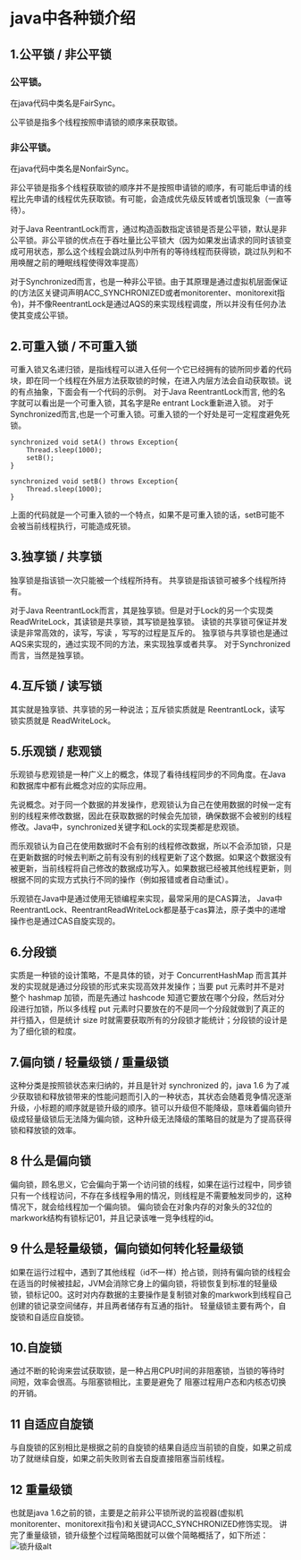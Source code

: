 # java中各种锁介绍
## 1.公平锁 / 非公平锁

### 公平锁。
在java代码中类名是FairSync。


公平锁是指多个线程按照申请锁的顺序来获取锁。





### 非公平锁。
在java代码中类名是NonfairSync。

非公平锁是指多个线程获取锁的顺序并不是按照申请锁的顺序，有可能后申请的线程比先申请的线程优先获取锁。有可能，会造成优先级反转或者饥饿现象（一直等待）。

对于Java ReentrantLock而言，通过构造函数指定该锁是否是公平锁，默认是非公平锁。非公平锁的优点在于吞吐量比公平锁大（因为如果发出请求的同时该锁变成可用状态，那么这个线程会跳过队列中所有的等待线程而获得锁，跳过队列和不用唤醒之前的睡眠线程使得效率提高）


对于Synchronized而言，也是一种非公平锁。由于其原理是通过虚拟机层面保证的(方法区关键词声明ACC_SYNCHRONIZED或者monitorenter、monitorexit指令)，并不像ReentrantLock是通过AQS的来实现线程调度，所以并没有任何办法使其变成公平锁。







## 2.可重入锁 / 不可重入锁



可重入锁又名递归锁，是指线程可以进入任何一个它已经拥有的锁所同步着的代码块，即在同一个线程在外层方法获取锁的时候，在进入内层方法会自动获取锁。说的有点抽象，下面会有一个代码的示例。
对于Java ReentrantLock而言, 他的名字就可以看出是一个可重入锁，其名字是Re entrant Lock重新进入锁。
对于Synchronized而言,也是一个可重入锁。可重入锁的一个好处是可一定程度避免死锁。

```
synchronized void setA() throws Exception{
    Thread.sleep(1000);
    setB();
}

synchronized void setB() throws Exception{
    Thread.sleep(1000);
}
```
上面的代码就是一个可重入锁的一个特点，如果不是可重入锁的话，setB可能不会被当前线程执行，可能造成死锁。




## 3.独享锁 / 共享锁



独享锁是指该锁一次只能被一个线程所持有。
共享锁是指该锁可被多个线程所持有。

对于Java ReentrantLock而言，其是独享锁。但是对于Lock的另一个实现类ReadWriteLock，其读锁是共享锁，其写锁是独享锁。
读锁的共享锁可保证并发读是非常高效的，读写，写读 ，写写的过程是互斥的。
独享锁与共享锁也是通过AQS来实现的，通过实现不同的方法，来实现独享或者共享。
对于Synchronized而言，当然是独享锁。




## 4.互斥锁 / 读写锁

其实就是独享锁、共享锁的另一种说法；互斥锁实质就是 ReentrantLock，读写锁实质就是 ReadWriteLock。



## 5.乐观锁 / 悲观锁



乐观锁与悲观锁是一种广义上的概念，体现了看待线程同步的不同角度。在Java和数据库中都有此概念对应的实际应用。

先说概念。对于同一个数据的并发操作，悲观锁认为自己在使用数据的时候一定有别的线程来修改数据，因此在获取数据的时候会先加锁，确保数据不会被别的线程修改。Java中，synchronized关键字和Lock的实现类都是悲观锁。

而乐观锁认为自己在使用数据时不会有别的线程修改数据，所以不会添加锁，只是在更新数据的时候去判断之前有没有别的线程更新了这个数据。如果这个数据没有被更新，当前线程将自己修改的数据成功写入。如果数据已经被其他线程更新，则根据不同的实现方式执行不同的操作（例如报错或者自动重试）。

乐观锁在Java中是通过使用无锁编程来实现，最常采用的是CAS算法， Java中ReentrantLock、ReentrantReadWriteLock都是基于cas算法，原子类中的递增操作也是通过CAS自旋实现的。




## 6.分段锁



实质是一种锁的设计策略，不是具体的锁，对于 ConcurrentHashMap 而言其并发的实现就是通过分段锁的形式来实现高效并发操作；当要 put 元素时并不是对整个 hashmap 加锁，而是先通过 hashcode 知道它要放在哪个分段，然后对分段进行加锁，所以多线程 put 元素时只要放在的不是同一个分段就做到了真正的并行插入，但是统计 size 时就需要获取所有的分段锁才能统计；分段锁的设计是为了细化锁的粒度。



## 7.偏向锁 / 轻量级锁 / 重量级锁



这种分类是按照锁状态来归纳的，并且是针对 synchronized 的，java 1.6 为了减少获取锁和释放锁带来的性能问题而引入的一种状态，其状态会随着竞争情况逐渐升级，小标题的顺序就是锁升级的顺序。锁可以升级但不能降级，意味着偏向锁升级成轻量级锁后无法降为偏向锁，这种升级无法降级的策略目的就是为了提高获得锁和释放锁的效率。

## 8 什么是偏向锁
偏向锁，顾名思义，它会偏向于第一个访问锁的线程，如果在运行过程中，同步锁只有一个线程访问，不存在多线程争用的情况，则线程是不需要触发同步的，这种情况下，就会给线程加一个偏向锁。 偏向锁会在对象内存的对象头的32位的markwork结构有锁标记01，并且记录该唯一竞争线程的id。

## 9 什么是轻量级锁，偏向锁如何转化轻量级锁
如果在运行过程中，遇到了其他线程（id不一样）抢占锁，则持有偏向锁的线程会在适当的时候被挂起，JVM会消除它身上的偏向锁，将锁恢复到标准的轻量级锁，锁标记00。这时对内存数据的主要操作是复制锁对象的markwork到线程自己创建的锁记录空间储存，并且两者储存有互通的指针。
轻量级锁主要有两个，自旋锁和自适应自旋锁。


## 10.自旋锁

通过不断的轮询来尝试获取锁，是一种占用CPU时间的非阻塞锁，当锁的等待时间短，效率会很高。与阻塞锁相比，主要是避免了 阻塞过程用户态和内核态切换的开销。



## 11 自适应自旋锁

与自旋锁的区别相比是根据之前的自旋锁的结果自适应当前锁的自旋，如果之前成功了就继续自旋，如果之前失败则省去自旋直接阻塞当前线程。

## 12 重量级锁

也就是java 1.6之前的锁，主要是之前非公平锁所说的监视器(虚拟机monitorenter、monitorexit指令)和关键词ACC_SYNCHRONIZED修饰实现。
讲完了重量级锁，锁升级整个过程简略图就可以做个简略概括了，如下所述：
![锁升级alt](https://upload-images.jianshu.io/upload_images/4491294-345a15342fad119a.png)












